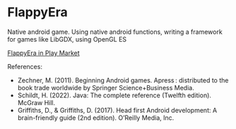 # FlappyEra

Native android game. Using native android functions, writing a framework for games like LibGDX, using OpenGL ES

[FlappyEra in Play Market](https://play.google.com/store/apps/details?id=com.retro.androidgames.flappybird)


References:
- Zechner, M. (2011). Beginning Android games. Apress : distributed to the book trade worldwide by Springer Science+Business Media.
- Schildt, H. (2022). Java: The complete reference (Twelfth edition). McGraw Hill.
- Griffiths, D., & Griffiths, D. (2017). Head first Android development: A brain-friendly guide (2nd edition). O’Reilly Media, Inc.

